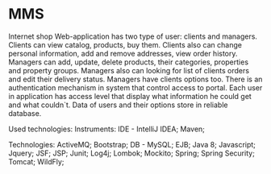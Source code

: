 # MMS
Internet shop
Web-application has two type of user: clients and managers.
Clients can view catalog, products, buy them. Clients also can change personal information, add and remove addresses, view order history.
Managers can add, update, delete products, their categories, properties and property groups. Managers also can looking for list of clients orders and edit their delivery status. Managers have clients options too.
There is an authentication mechanism in system that control access to portal. Each user in application has access level that display what information he could get and what couldn`t.
Data of users and their options store in reliable database.

Used technologies:
Instruments:
IDE - IntelliJ IDEA; 
Maven; 

Technologies: 
ActiveMQ; 
Bootstrap; 
DB - MySQL; 
EJB; 
Java 8; 
Javascript; 
Jquery; 
JSF; 
JSP; 
Junit; 
Log4j; 
Lombok; 
Mockito; 
Spring; 
Spring Security; 
Tomcat; 
WildFly;
